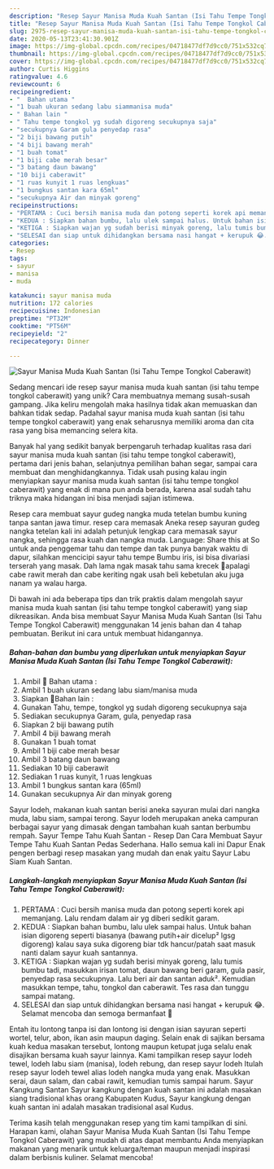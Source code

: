 ```yaml
---
description: "Resep Sayur Manisa Muda Kuah Santan (Isi Tahu Tempe Tongkol Caberawit) Anti Gagal"
title: "Resep Sayur Manisa Muda Kuah Santan (Isi Tahu Tempe Tongkol Caberawit) Anti Gagal"
slug: 2975-resep-sayur-manisa-muda-kuah-santan-isi-tahu-tempe-tongkol-caberawit-anti-gagal
date: 2020-05-13T23:41:30.901Z
image: https://img-global.cpcdn.com/recipes/04718477df7d9cc0/751x532cq70/sayur-manisa-muda-kuah-santan-isi-tahu-tempe-tongkol-caberawit-foto-resep-utama.jpg
thumbnail: https://img-global.cpcdn.com/recipes/04718477df7d9cc0/751x532cq70/sayur-manisa-muda-kuah-santan-isi-tahu-tempe-tongkol-caberawit-foto-resep-utama.jpg
cover: https://img-global.cpcdn.com/recipes/04718477df7d9cc0/751x532cq70/sayur-manisa-muda-kuah-santan-isi-tahu-tempe-tongkol-caberawit-foto-resep-utama.jpg
author: Curtis Higgins
ratingvalue: 4.6
reviewcount: 6
recipeingredient:
- "  Bahan utama "
- "1 buah ukuran sedang labu siammanisa muda"
- " Bahan lain "
- " Tahu tempe tongkol yg sudah digoreng secukupnya saja"
- "secukupnya Garam gula penyedap rasa"
- "2 biji bawang putih"
- "4 biji bawang merah"
- "1 buah tomat"
- "1 biji cabe merah besar"
- "3 batang daun bawang"
- "10 biji caberawit"
- "1 ruas kunyit 1 ruas lengkuas"
- "1 bungkus santan kara 65ml"
- "secukupnya Air dan minyak goreng"
recipeinstructions:
- "PERTAMA : Cuci bersih manisa muda dan potong seperti korek api memanjang. Lalu rendam dalam air yg diberi sedikit garam."
- "KEDUA : Siapkan bahan bumbu, lalu ulek sampai halus. Untuk bahan isian digoreng seperti biasanya (bawang putih+air dicelup² lgsg digoreng) kalau saya suka digoreng biar tdk hancur/patah saat masuk nanti dalam sayur kuah santannya."
- "KETIGA : Siapkan wajan yg sudah berisi minyak goreng, lalu tumis bumbu tadi, masukkan irisan tomat, daun bawang beri garam, gula pasir, penyedap rasa secukupnya. Lalu beri air dan santan aduk². Kemudian masukkan tempe, tahu, tongkol dan caberawit. Tes rasa dan tunggu sampai matang."
- "SELESAI dan siap untuk dihidangkan bersama nasi hangat + kerupuk 😂. Selamat mencoba dan semoga bermanfaat 🙏"
categories:
- Resep
tags:
- sayur
- manisa
- muda

katakunci: sayur manisa muda 
nutrition: 172 calories
recipecuisine: Indonesian
preptime: "PT32M"
cooktime: "PT56M"
recipeyield: "2"
recipecategory: Dinner

---
```



![Sayur Manisa Muda Kuah Santan (Isi Tahu Tempe Tongkol Caberawit)](https://img-global.cpcdn.com/recipes/04718477df7d9cc0/751x532cq70/sayur-manisa-muda-kuah-santan-isi-tahu-tempe-tongkol-caberawit-foto-resep-utama.jpg)

Sedang mencari ide resep sayur manisa muda kuah santan (isi tahu tempe tongkol caberawit) yang unik? Cara membuatnya memang susah-susah gampang. Jika keliru mengolah maka hasilnya tidak akan memuaskan dan bahkan tidak sedap. Padahal sayur manisa muda kuah santan (isi tahu tempe tongkol caberawit) yang enak seharusnya memiliki aroma dan cita rasa yang bisa memancing selera kita.

Banyak hal yang sedikit banyak berpengaruh terhadap kualitas rasa dari sayur manisa muda kuah santan (isi tahu tempe tongkol caberawit), pertama dari jenis bahan, selanjutnya pemilihan bahan segar, sampai cara membuat dan menghidangkannya. Tidak usah pusing kalau ingin menyiapkan sayur manisa muda kuah santan (isi tahu tempe tongkol caberawit) yang enak di mana pun anda berada, karena asal sudah tahu triknya maka hidangan ini bisa menjadi sajian istimewa.

Resep cara membuat sayur gudeg nangka muda tetelan bumbu kuning tanpa santan jawa timur. resep cara memasak Aneka resep sayuran gudeg nangka tetelan kali ini adalah petunjuk lengkap cara memasak sayur nangka, sehingga rasa kuah dan nangka muda. Language: Share this at So untuk anda penggemar tahu dan tempe dan tak punya banyak waktu di dapur, silahkan mencicipi sayur tahu tempe Bumbu iris, isi bisa divariasi terserah yang masak. Dah lama ngak masak tahu sama krecek 🤤apalagi cabe rawit merah dan cabe keriting ngak usah beli kebetulan aku juga nanam ya walau harga.


Di bawah ini ada beberapa tips dan trik praktis dalam mengolah sayur manisa muda kuah santan (isi tahu tempe tongkol caberawit) yang siap dikreasikan. Anda bisa membuat Sayur Manisa Muda Kuah Santan (Isi Tahu Tempe Tongkol Caberawit) menggunakan 14 jenis bahan dan 4 tahap pembuatan. Berikut ini cara untuk membuat hidangannya.

<!--inarticleads1-->

##### Bahan-bahan dan bumbu yang diperlukan untuk menyiapkan Sayur Manisa Muda Kuah Santan (Isi Tahu Tempe Tongkol Caberawit):

1. Ambil  🍲 Bahan utama :
1. Ambil 1 buah ukuran sedang labu siam/manisa muda
1. Siapkan  🍲Bahan lain :
1. Gunakan  Tahu, tempe, tongkol yg sudah digoreng secukupnya saja
1. Sediakan secukupnya Garam, gula, penyedap rasa
1. Siapkan 2 biji bawang putih
1. Ambil 4 biji bawang merah
1. Gunakan 1 buah tomat
1. Ambil 1 biji cabe merah besar
1. Ambil 3 batang daun bawang
1. Sediakan 10 biji caberawit
1. Sediakan 1 ruas kunyit, 1 ruas lengkuas
1. Ambil 1 bungkus santan kara (65ml)
1. Gunakan secukupnya Air dan minyak goreng


Sayur lodeh, makanan kuah santan berisi aneka sayuran mulai dari nangka muda, labu siam, sampai terong. Sayur lodeh merupakan aneka campuran berbagai sayur yang dimasak dengan tambahan kuah santan berbumbu rempah. Sayur Tempe Tahu Kuah Santan - Resep Dan Cara Membuat Sayur Tempe Tahu Kuah Santan Pedas Sederhana. Hallo semua kali ini Dapur Enak pengen berbagi resep masakan yang mudah dan enak yaitu Sayur Labu Siam Kuah Santan. 

<!--inarticleads2-->

##### Langkah-langkah menyiapkan Sayur Manisa Muda Kuah Santan (Isi Tahu Tempe Tongkol Caberawit):

1. PERTAMA : Cuci bersih manisa muda dan potong seperti korek api memanjang. Lalu rendam dalam air yg diberi sedikit garam.
1. KEDUA : Siapkan bahan bumbu, lalu ulek sampai halus. Untuk bahan isian digoreng seperti biasanya (bawang putih+air dicelup² lgsg digoreng) kalau saya suka digoreng biar tdk hancur/patah saat masuk nanti dalam sayur kuah santannya.
1. KETIGA : Siapkan wajan yg sudah berisi minyak goreng, lalu tumis bumbu tadi, masukkan irisan tomat, daun bawang beri garam, gula pasir, penyedap rasa secukupnya. Lalu beri air dan santan aduk². Kemudian masukkan tempe, tahu, tongkol dan caberawit. Tes rasa dan tunggu sampai matang.
1. SELESAI dan siap untuk dihidangkan bersama nasi hangat + kerupuk 😂. Selamat mencoba dan semoga bermanfaat 🙏


Entah itu lontong tanpa isi dan lontong isi dengan isian sayuran seperti wortel, telur, abon, ikan asin maupun daging. Selain enak di sajikan bersama kuah kedua masakan tersebut, lontong maupun ketupat juga selalu enak disajikan bersama kuah sayur lainnya. Kami tampilkan resep sayur lodeh tewel, lodeh labu siam (manisa), lodeh rebung, dan resep sayur lodeh Itulah resep sayur lodeh tewel alias lodeh nangka muda yang enak. Masukkan serai, daun salam, dan cabai rawit, kemudian tumis sampai harum. Sayur Kangkung Santan Sayur kangkung dengan kuah santan ini adalah masakan siang tradisional khas orang Kabupaten Kudus, Sayur kangkung dengan kuah santan ini adalah masakan tradisional asal Kudus. 

Terima kasih telah menggunakan resep yang tim kami tampilkan di sini. Harapan kami, olahan Sayur Manisa Muda Kuah Santan (Isi Tahu Tempe Tongkol Caberawit) yang mudah di atas dapat membantu Anda menyiapkan makanan yang menarik untuk keluarga/teman maupun menjadi inspirasi dalam berbisnis kuliner. Selamat mencoba!
